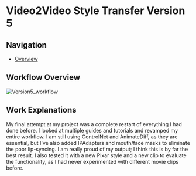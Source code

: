 # Video2Video Style Transfer Version 5

## Navigation
- [Overview](https://github.com/DaWelli/DIGCRE-project/blob/main/Video2Video/README.md)

## Workflow Overview

![Version5_workflow](https://github.com/user-attachments/assets/0b762df0-39bd-4d42-a96a-fa47bdd2bb18)

## Work Explanations

My final attempt at my project was a complete restart of everything I had done before. I looked at multiple guides and tutorials and revamped my entire workflow. I am still using ControlNet and AnimateDiff, as they are essential, but I've also added IPAdapters and mouth/face masks to eliminate the poor lip-syncing. I am really proud of my output; I think this is by far the best result. I also tested it with a new Pixar style and a new clip to evaluate the functionality, as I had never experimented with different movie clips before.

